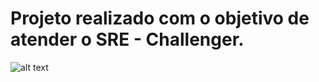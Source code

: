 # Projeto realizado com o objetivo de atender o SRE - Challenger.
![alt text](https://github.com/alexandre-ASouza/SRE-Challenger/blob/master/Design-Lógico.png)
